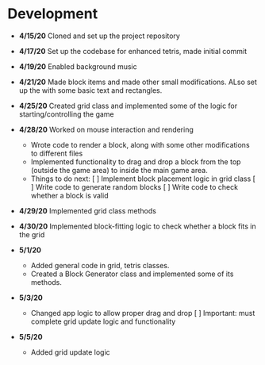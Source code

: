 # Development

- **4/15/20** Cloned and set up the project repository


 - **4/17/20** Set up the codebase for enhanced tetris, made initial commit


- **4/19/20** Enabled background music


- **4/21/20** Made block items and made other small modifications. ALso set up the with some basic text and rectangles.


- **4/25/20** Created grid class and implemented some of the logic for starting/controlling the game


- **4/28/20** Worked on mouse interaction and rendering
    - Wrote code to render a block, along with some other modifications to different files
    - Implemented functionality to drag and drop a block from the top (outside the game area) to inside the main game area.
    - Things to do next:
    [ ] Implement block placement logic in grid class
    [ ] Write code to generate random blocks
    [ ] Write code to check whether a block is valid


- **4/29/20** Implemented grid class methods

- **4/30/20** Implemented block-fitting logic to check whether a block fits in the grid

- **5/1/20** 
    - Added general code in grid, tetris classes.
    - Created a Block Generator class and implemented some of its methods.

- **5/3/20**
    - Changed app logic to allow proper drag and drop
    [ ] Important: must complete grid update logic and functionality

- **5/5/20**
    - Added grid update logic